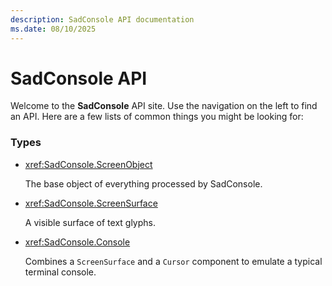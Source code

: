 ```yaml
---
description: SadConsole API documentation
ms.date: 08/10/2025
---
```


# SadConsole API

Welcome to the **SadConsole** API site. Use the navigation on the left to find an API. Here are a few lists of common things you might be looking for:

### Types

- <xref:SadConsole.ScreenObject>

  The base object of everything processed by SadConsole.

- <xref:SadConsole.ScreenSurface>

  A visible surface of text glyphs.

- <xref:SadConsole.Console>

  Combines a `ScreenSurface` and a `Cursor` component to emulate a typical terminal console.
